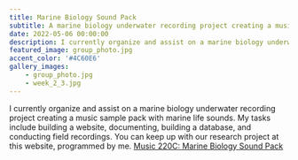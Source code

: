 ```yaml
---
title: Marine Biology Sound Pack
subtitle: A marine biology underwater recording project creating a music sample pack with marine life sounds.
date: 2022-05-06 00:00:00
description: I currently organize and assist on a marine biology underwater recording project creating a music sample pack with marine life sounds. My tasks include building a website, documenting, building a database, and conducting field recordings. You can keep up with our research project at this website, programmed by me.
featured_image: group_photo.jpg
accent_color: '#4C60E6'
gallery_images:
    - group_photo.jpg
    - week_2_3.jpg
---
```

I currently organize and assist on a marine biology underwater recording project creating a music sample pack with marine life sounds. My tasks include building a website, documenting, building a database, and conducting field recordings. You can keep up with our research project at this website, programmed by me.
    [Music 220C: Marine Biology Sound Pack](http://ccrma.stanford.edu/~gandhi/220C/)
